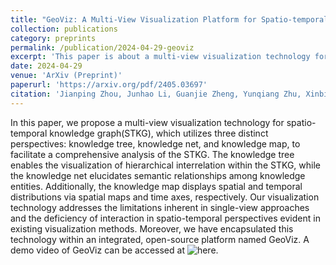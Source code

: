 ```yaml
---
title: "GeoViz: A Multi-View Visualization Platform for Spatio-temporal Knowledge Graph"
collection: publications
category: preprints
permalink: /publication/2024-04-29-geoviz
excerpt: 'This paper is about a multi-view visualization technology for spatio-temporal knowledge graph(STKG).'
date: 2024-04-29
venue: 'ArXiv (Preprint)'
paperurl: 'https://arxiv.org/pdf/2405.03697'
citation: 'Jianping Zhou, Junhao Li, Guanjie Zheng, Yunqiang Zhu, Xinbing Wang, Chenghu Zhou. (2024). &quot;GeoViz: A Multi-View Visualization Platform for Spatio-temporal Knowledge Graph.&quot; <i>ArXiv (Preprint)</i>.'
---
```


In this paper, we propose a multi-view visualization technology for spatio-temporal knowledge graph(STKG), which utilizes three distinct perspectives: knowledge tree, knowledge net, and knowledge map, to facilitate a comprehensive analysis of the STKG. The knowledge tree enables the visualization of hierarchical interrelation within the STKG, while the knowledge net elucidates semantic relationships among knowledge entities. Additionally, the knowledge map displays spatial and temporal distributions via spatial maps and time axes, respectively. Our visualization technology addresses the limitations inherent in single-view approaches and the deficiency of interaction in spatio-temporal perspectives evident in existing visualization methods. Moreover, we have encapsulated this technology within an integrated, open-source platform named GeoViz. A demo video of GeoViz can be accessed at ![here](https://github.com/JeremyChou28/GeoViz).